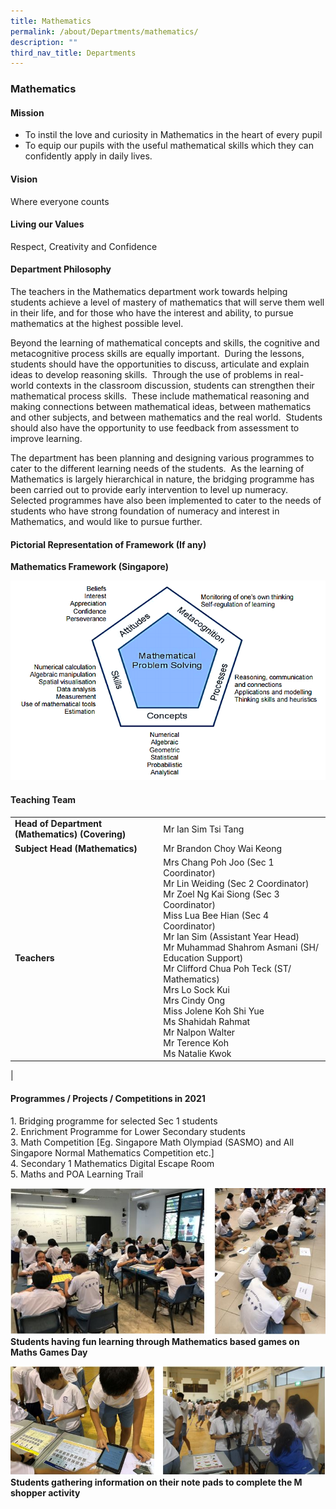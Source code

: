 ```yaml
---
title: Mathematics
permalink: /about/Departments/mathematics/
description: ""
third_nav_title: Departments
---
```

### **Mathematics**

#### **Mission**
*   To instil the love and curiosity in Mathematics in the heart of every pupil  
*   To equip our pupils with the useful mathematical skills which they can confidently apply in daily lives.

#### **Vision**
Where everyone counts

#### **Living our Values**
Respect, Creativity and Confidence

#### **Department Philosophy**
The teachers in the Mathematics department work towards helping students achieve a level of mastery of mathematics that will serve them well in their life, and for those who have the interest and ability, to pursue mathematics at the highest possible level.

Beyond the learning of mathematical concepts and skills, the cognitive and metacognitive process skills are equally important.  During the lessons, students should have the opportunities to discuss, articulate and explain ideas to develop reasoning skills.  Through the use of problems in real-world contexts in the classroom discussion, students can strengthen their mathematical process skills.  These include mathematical reasoning and making connections between mathematical ideas, between mathematics and other subjects, and between mathematics and the real world.  Students should also have the opportunity to use feedback from assessment to improve learning.

The department has been planning and designing various programmes to cater to the different learning needs of the students.  As the learning of Mathematics is largely hierarchical in nature, the bridging programme has been carried out to provide early intervention to level up numeracy.  Selected programmes have also been implemented to cater to the needs of students who have strong foundation of numeracy and interest in Mathematics, and would like to pursue further.

#### **Pictorial Representation of Framework (If any)**
**Mathematics Framework (Singapore)**

![](/images/maths-framework-e1454041084598.png)

#### **Teaching Team**

|  |  |
|---|---|
| **Head of Department (Mathematics) (Covering)**  | Mr Ian Sim Tsi Tang |
| **Subject Head (Mathematics)**  | Mr Brandon Choy Wai Keong   |
| **Teachers** | Mrs Chang Poh Joo (Sec 1 Coordinator)<br>Mr Lin Weiding (Sec 2 Coordinator)<br>	Mr Zoel Ng Kai Siong (Sec 3 Coordinator)<br>Miss Lua Bee Hian (Sec 4 Coordinator)<br>Mr Ian Sim (Assistant Year Head)<br>Mr Muhammad Shahrom Asmani (SH/ Education Support)<br>Mr Clifford Chua Poh Teck (ST/ Mathematics) <br>Mrs Lo Sock Kui<br>Mrs Cindy Ong<br>Miss Jolene Koh Shi Yue <br>Ms Shahidah Rahmat<br>Mr Nalpon Walter<br>Mr Terence Koh <br>Ms Natalie Kwok |
|

#### **Programmes / Projects / Competitions in 2021**

1\. Bridging programme for selected Sec 1 students<br>
2\. Enrichment Programme for Lower Secondary students<br>
3\. Math Competition [Eg. Singapore Math Olympiad (SASMO) and All Singapore Normal Mathematics Competition etc.]<br>
4\. Secondary 1 Mathematics Digital Escape Room<br>
5\. Maths and POA Learning Trail

![](/images/Maths.jpg)
**Students having fun learning through Mathematics based games on Maths Games Day**

![](/images/Maths2.jpg)
**Students gathering information on their note pads to complete the M shopper activity**